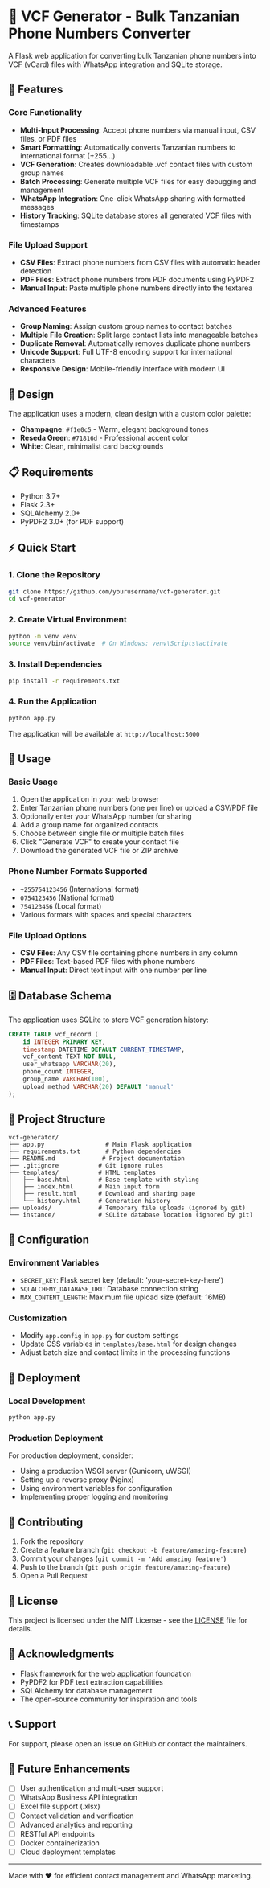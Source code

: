 # 📱 VCF Generator - Bulk Tanzanian Phone Numbers Converter

A Flask web application for converting bulk Tanzanian phone numbers into VCF (vCard) files with WhatsApp integration and SQLite storage.

## 🚀 Features

### Core Functionality
- **Multi-Input Processing**: Accept phone numbers via manual input, CSV files, or PDF files
- **Smart Formatting**: Automatically converts Tanzanian numbers to international format (+255...)
- **VCF Generation**: Creates downloadable .vcf contact files with custom group names
- **Batch Processing**: Generate multiple VCF files for easy debugging and management
- **WhatsApp Integration**: One-click WhatsApp sharing with formatted messages
- **History Tracking**: SQLite database stores all generated VCF files with timestamps

### File Upload Support
- **CSV Files**: Extract phone numbers from CSV files with automatic header detection
- **PDF Files**: Extract phone numbers from PDF documents using PyPDF2
- **Manual Input**: Paste multiple phone numbers directly into the textarea

### Advanced Features
- **Group Naming**: Assign custom group names to contact batches
- **Multiple File Creation**: Split large contact lists into manageable batches
- **Duplicate Removal**: Automatically removes duplicate phone numbers
- **Unicode Support**: Full UTF-8 encoding support for international characters
- **Responsive Design**: Mobile-friendly interface with modern UI

## 🎨 Design

The application uses a modern, clean design with a custom color palette:
- **Champagne**: `#f1e0c5` - Warm, elegant background tones
- **Reseda Green**: `#71816d` - Professional accent color
- **White**: Clean, minimalist card backgrounds

## 📋 Requirements

- Python 3.7+
- Flask 2.3+
- SQLAlchemy 2.0+
- PyPDF2 3.0+ (for PDF support)

## ⚡ Quick Start

### 1. Clone the Repository
```bash
git clone https://github.com/yourusername/vcf-generator.git
cd vcf-generator
```

### 2. Create Virtual Environment
```bash
python -m venv venv
source venv/bin/activate  # On Windows: venv\Scripts\activate
```

### 3. Install Dependencies
```bash
pip install -r requirements.txt
```

### 4. Run the Application
```bash
python app.py
```

The application will be available at `http://localhost:5000`

## 📖 Usage

### Basic Usage
1. Open the application in your web browser
2. Enter Tanzanian phone numbers (one per line) or upload a CSV/PDF file
3. Optionally enter your WhatsApp number for sharing
4. Add a group name for organized contacts
5. Choose between single file or multiple batch files
6. Click "Generate VCF" to create your contact file
7. Download the generated VCF file or ZIP archive

### Phone Number Formats Supported
- `+255754123456` (International format)
- `0754123456` (National format)
- `754123456` (Local format)
- Various formats with spaces and special characters

### File Upload Options
- **CSV Files**: Any CSV file containing phone numbers in any column
- **PDF Files**: Text-based PDF files with phone numbers
- **Manual Input**: Direct text input with one number per line

## 🗄️ Database Schema

The application uses SQLite to store VCF generation history:

```sql
CREATE TABLE vcf_record (
    id INTEGER PRIMARY KEY,
    timestamp DATETIME DEFAULT CURRENT_TIMESTAMP,
    vcf_content TEXT NOT NULL,
    user_whatsapp VARCHAR(20),
    phone_count INTEGER,
    group_name VARCHAR(100),
    upload_method VARCHAR(20) DEFAULT 'manual'
);
```

## 📁 Project Structure

```
vcf-generator/
├── app.py                 # Main Flask application
├── requirements.txt       # Python dependencies
├── README.md             # Project documentation
├── .gitignore           # Git ignore rules
├── templates/           # HTML templates
│   ├── base.html        # Base template with styling
│   ├── index.html       # Main input form
│   ├── result.html      # Download and sharing page
│   └── history.html     # Generation history
├── uploads/             # Temporary file uploads (ignored by git)
└── instance/            # SQLite database location (ignored by git)
```

## 🔧 Configuration

### Environment Variables
- `SECRET_KEY`: Flask secret key (default: 'your-secret-key-here')
- `SQLALCHEMY_DATABASE_URI`: Database connection string
- `MAX_CONTENT_LENGTH`: Maximum file upload size (default: 16MB)

### Customization
- Modify `app.config` in `app.py` for custom settings
- Update CSS variables in `templates/base.html` for design changes
- Adjust batch size and contact limits in the processing functions

## 🚀 Deployment

### Local Development
```bash
python app.py
```

### Production Deployment
For production deployment, consider:
- Using a production WSGI server (Gunicorn, uWSGI)
- Setting up a reverse proxy (Nginx)
- Using environment variables for configuration
- Implementing proper logging and monitoring

## 🤝 Contributing

1. Fork the repository
2. Create a feature branch (`git checkout -b feature/amazing-feature`)
3. Commit your changes (`git commit -m 'Add amazing feature'`)
4. Push to the branch (`git push origin feature/amazing-feature`)
5. Open a Pull Request

## 📝 License

This project is licensed under the MIT License - see the [LICENSE](LICENSE) file for details.

## 🙏 Acknowledgments

- Flask framework for the web application foundation
- PyPDF2 for PDF text extraction capabilities
- SQLAlchemy for database management
- The open-source community for inspiration and tools

## 📞 Support

For support, please open an issue on GitHub or contact the maintainers.

## 🔮 Future Enhancements

- [ ] User authentication and multi-user support
- [ ] WhatsApp Business API integration
- [ ] Excel file support (.xlsx)
- [ ] Contact validation and verification
- [ ] Advanced analytics and reporting
- [ ] RESTful API endpoints
- [ ] Docker containerization
- [ ] Cloud deployment templates

---

Made with ❤️ for efficient contact management and WhatsApp marketing.
